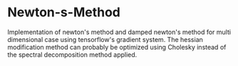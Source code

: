 # Newton-s-Method
Implementation of newton's method and damped newton's method for multi dimensional case using tensorflow's gradient system.
The hessian modification method can probably be optimized using Cholesky instead of the spectral decomposition method applied.
